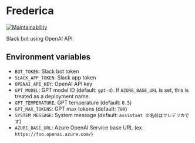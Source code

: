 # Frederica

[![Maintainability](https://api.codeclimate.com/v1/badges/7509bf1378e929fd501f/maintainability)](https://codeclimate.com/github/tkawachi/frederica/maintainability)

Slack bot using OpenAI API.

## Environment variables

- `BOT_TOKEN`: Slack bot token
- `SLACK_APP_TOKEN`: Slack app token
- `OPENAI_API_KEY`: OpenAI API key
- `GPT_MODEL`: GPT model ID (default: `gpt-4`). If `AZURE_BASE_URL` is set, this is treated as a deployment name.
- `GPT_TEMPERATURE`: GPT temperature (default: `0.5`)
- `GPT_MAX_TOKENS`: GPT max tokens (default: `700`)
- `SYSTEM_MESSAGE`: System message (default: `assistant の名前はフレデリカです`)
- `AZURE_BASE_URL`: Azure OpenAI Service base URL (ex. `https://foo.openai.azure.com/`)
